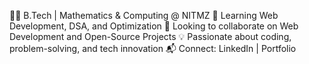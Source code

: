 👩‍💻 B.Tech | Mathematics & Computing @ NITMZ
🌱 Learning Web Development, DSA, and Optimization
🤝 Looking to collaborate on Web Development and Open-Source Projects
💡 Passionate about coding, problem-solving, and tech innovation
📬 Connect: LinkedIn | Portfolio
